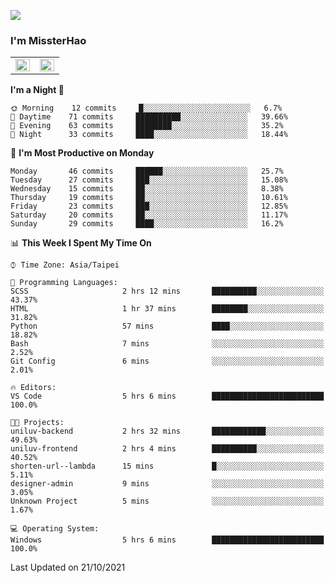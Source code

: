 ![](https://komarev.com/ghpvc/?username=MissterHao&color=ff69b4)

### I'm MissterHao


<!-- Readme stats -->
<!-- https://github.com/anuraghazra/github-readme-stats -->
<table>
<tr>
    <td valign="top" width="50%">
    <img src="https://github-readme-stats.vercel.app/api?username=MissterHao&hide_border=true&show_icons=true&locale=en" align="left" style="width: 100%" />
    </td>
    <td valign="top" width="50%">
    <img src="https://github-readme-stats.vercel.app/api/top-langs?username=MissterHao&hide_border=true&show_icons=true&locale=en&layout=compact" align="left" style="width: 100%" />
    </td>
</tr>
</table>  


<!--START_SECTION:waka-->
**I'm a Night 🦉** 

```text
🌞 Morning    12 commits     █░░░░░░░░░░░░░░░░░░░░░░░░   6.7% 
🌆 Daytime    71 commits     ██████████░░░░░░░░░░░░░░░   39.66% 
🌃 Evening    63 commits     ████████░░░░░░░░░░░░░░░░░   35.2% 
🌙 Night      33 commits     ████░░░░░░░░░░░░░░░░░░░░░   18.44%

```
📅 **I'm Most Productive on Monday** 

```text
Monday       46 commits     ██████░░░░░░░░░░░░░░░░░░░   25.7% 
Tuesday      27 commits     ███░░░░░░░░░░░░░░░░░░░░░░   15.08% 
Wednesday    15 commits     ██░░░░░░░░░░░░░░░░░░░░░░░   8.38% 
Thursday     19 commits     ██░░░░░░░░░░░░░░░░░░░░░░░   10.61% 
Friday       23 commits     ███░░░░░░░░░░░░░░░░░░░░░░   12.85% 
Saturday     20 commits     ██░░░░░░░░░░░░░░░░░░░░░░░   11.17% 
Sunday       29 commits     ████░░░░░░░░░░░░░░░░░░░░░   16.2%

```


📊 **This Week I Spent My Time On** 

```text
⌚︎ Time Zone: Asia/Taipei

💬 Programming Languages: 
SCSS                     2 hrs 12 mins       ██████████░░░░░░░░░░░░░░░   43.37% 
HTML                     1 hr 37 mins        ████████░░░░░░░░░░░░░░░░░   31.82% 
Python                   57 mins             ████░░░░░░░░░░░░░░░░░░░░░   18.82% 
Bash                     7 mins              ░░░░░░░░░░░░░░░░░░░░░░░░░   2.52% 
Git Config               6 mins              ░░░░░░░░░░░░░░░░░░░░░░░░░   2.01%

🔥 Editors: 
VS Code                  5 hrs 6 mins        █████████████████████████   100.0%

🐱‍💻 Projects: 
uniluv-backend           2 hrs 32 mins       ████████████░░░░░░░░░░░░░   49.63% 
uniluv-frontend          2 hrs 4 mins        ██████████░░░░░░░░░░░░░░░   40.52% 
shorten-url--lambda      15 mins             █░░░░░░░░░░░░░░░░░░░░░░░░   5.11% 
designer-admin           9 mins              ░░░░░░░░░░░░░░░░░░░░░░░░░   3.05% 
Unknown Project          5 mins              ░░░░░░░░░░░░░░░░░░░░░░░░░   1.67%

💻 Operating System: 
Windows                  5 hrs 6 mins        █████████████████████████   100.0%

```


 Last Updated on 21/10/2021
<!--END_SECTION:waka-->

<!--
**MissterHao/MissterHao** is a ✨ _special_ ✨ repository because its `README.md` (this file) appears on your GitHub profile.

Here are some ideas to get you started:

- 🔭 I’m currently working on ...
- 🌱 I’m currently learning ...
- 👯 I’m looking to collaborate on ...
- 🤔 I’m looking for help with ...
- 💬 Ask me about ...
- 📫 How to reach me: ...
- 😄 Pronouns: ...
- ⚡ Fun fact: ...
-->
